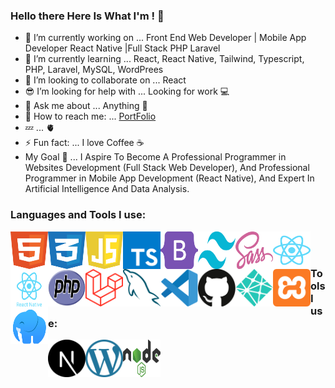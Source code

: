 ### Hello there Here Is What I'm ! 👋

- 🔭 I’m currently working on ... Front End Web Developer | Mobile App Developer React Native |Full Stack PHP Laravel
- 🌱 I’m currently learning ... React, React Native, Tailwind, Typescript, PHP, Laravel, MySQL, WordPrees
- 👯 I’m looking to collaborate on ... React 
- 😎 I’m looking for help with ... Looking for work 💻
- 💬 Ask me about ... Anything 👋
- 💌 How to reach me: ... [PortFolio](https://x39ome.github.io/portfolio_sam/)
- 💤 ... 🫀
- ⚡ Fun fact: ... I love Coffee :coffee:
- My Goal 🎯 ... I Aspire To Become A Professional Programmer in Websites Development (Full Stack Web Developer), And Professional Programmer in Mobile App Development (React Native), And Expert In Artificial Intelligence And Data Analysis.


### Languages and Tools I use:
<img width="60px" height="60px" align="left" alt="HTML5" src="./icons/html.svg" />
<img width="60px" height="60px" align="left" alt="CSS" src="./icons/css.svg" />
<img width="60px" height="60px" align="left" alt="Javascript" src="./icons/javascript.svg" />
<img width="60px" height="60px" align="left" alt="Typescript" src="./icons/typescript.svg" />
<img width="60px" height="60px" align="left" alt="Bootstrap" src="./icons/bootstrap.svg" />
<img width="60px" height="60px" align="left" alt="Tailwind" src="./icons/tailwindcss.svg" />
<img width="60px" height="60px" align="left" alt="sass" src="./icons/sass.svg" />
<img width="60px" height="60px" align="left" alt="React" src="./icons/react.svg" />
<img width="60px" height="60px" align="left" alt="React Native" src="./icons/react-native.svg" />
<img width="60px" height="60px" align="left" alt="Php" src="./icons/php.svg" />
<img width="60px" height="60px" align="left" alt="Laravel" src="./icons/laravel.svg" />
<img width="60px" height="60px" align="left" alt="MySQL" src="./icons/mysql.svg" />
<img width="60px" height="60px" align="left" alt="VSCode" src="./icons/vscode.svg" />
<img width="60px" height="60px" align="left" alt="Github" src="./icons/github.svg" />
<img width="60px" height="60px" align="left" alt="Netlify" src="./icons/netlify.svg" />
<img width="60px" height="60px" align="left" alt="Xammp" src="./icons/xampp.svg" />
<img width="60px" height="60px" style='display:block' align="left" alt="Laragon" src="./icons/laragon.svg" /> <br />

<br />

### Tools I use:

<div style="display:block">
  <img width="60px" height="60px" align="left" alt="Next Js" src="./icons/next-js.svg" />
  <img width="60px" height="60px" align="left" alt="Wordpress" src="./icons/wordpress.svg" />
  <img width="60px" height="60px" align="left" alt="Node Js" src="./icons/nodejs.svg" />
</div>
